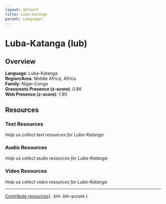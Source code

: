 ```yaml
---
layout: default
title: Luba-Katanga
parent: Languages
---
```


# Luba-Katanga (lub)

## Overview

**Language**: Luba-Katanga  
**Region/Area**: Middle Africa, Africa  
**Family**: Niger-Congo  
**Grassroots Presence (z-score)**: 0.86  
**Web Presence (z-score)**: 1.90  

## Resources

### Text Resources
*Help us collect text resources for Luba-Katanga*

### Audio Resources
*Help us collect audio resources for Luba-Katanga*

### Video Resources
*Help us collect video resources for Luba-Katanga*

---

[Contribute resources](https://forms.office.com/e/1SfLJx3u1r){: .btn .btn-purple }
